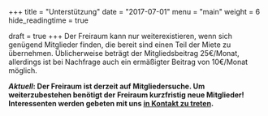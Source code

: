 +++
title = "Unterstützung"
date = "2017-07-01"
menu = "main"
weight = 6
hide_readingtime = true

draft = true
+++
Der Freiraum kann nur weiterexistieren, wenn sich genügend Mitglieder finden, die bereit sind einen Teil der Miete zu übernehmen. Üblicherweise beträgt der Mitgliedsbeitrag 25€/Monat, allerdings ist bei Nachfrage auch ein ermäßigter Beitrag von 10€/Monat möglich.

**_Aktuell_: Der Freiraum ist derzeit auf Mitgliedersuche. Um weiterzubestehen benötigt der Freiraum kurzfristig neue Mitglieder!  Interessenten werden gebeten mit uns [in Kontakt zu
treten](http://frrm.leinno.com/?page_id=7).**
